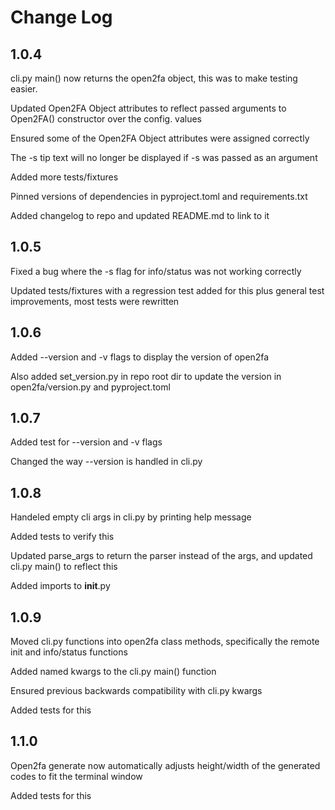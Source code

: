# Change Log

## 1.0.4

cli.py main() now returns the open2fa object, this was to make testing easier.

Updated Open2FA Object attributes to reflect passed arguments to Open2FA() constructor over the config. values

Ensured some of the Open2FA Object attributes were assigned correctly

The -s tip text will no longer be displayed if -s was passed as an argument

Added more tests/fixtures

Pinned versions of dependencies in pyproject.toml and requirements.txt

Added changelog to repo and updated README.md to link to it

## 1.0.5

Fixed a bug where the -s flag for info/status was not working correctly

Updated tests/fixtures with a regression test added for this plus general test improvements, most tests were rewritten

## 1.0.6

Added --version and -v flags to display the version of open2fa

Also added set_version.py in repo root dir to update the version in open2fa/version.py and pyproject.toml

## 1.0.7

Added test for --version and -v flags

Changed the way --version is handled in cli.py

## 1.0.8

Handeled empty cli args in cli.py by printing help message

Added tests to verify this

Updated parse_args to return the parser instead of the args, and updated cli.py main() to reflect this

Added imports to **init**.py

## 1.0.9

Moved cli.py functions into open2fa class methods, specifically the remote init and info/status functions

Added named kwargs to the cli.py main() function

Ensured previous backwards compatibility with cli.py kwargs

Added tests for this

## 1.1.0

Open2fa generate now automatically adjusts height/width of the generated codes to fit the terminal window

Added tests for this
